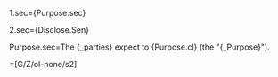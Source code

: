 1.sec={Purpose.sec}

2.sec={Disclose.Sen}

Purpose.sec=The {_parties} expect to {Purpose.cl} (the "{_Purpose}").

=[G/Z/ol-none/s2]